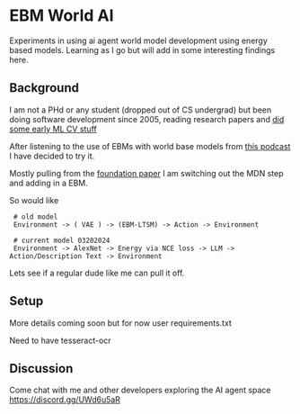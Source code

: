 # EBM World AI
Experiments in using ai agent world model development using energy based models. 
Learning as I go but will add in some interesting findings here.

## Background
I am not a PHd or any student (dropped out of CS undergrad) but been doing software development since 2005, reading research papers and [did some early ML CV stuff](https://pitchbook.com/profiles/company/343232-83) 

After listening to the use of EBMs with world base models from [this podcast](https://www.youtube.com/watch?v=5t1vTLU7s40) I have decided to try it.

Mostly pulling from the [foundation paper](https://worldmodels.github.io/) I am switching out the MDN step and adding in a EBM.

So would like

```
 # old model 
 Environment -> ( VAE ) -> (EBM-LTSM) -> Action -> Environment

 # current model 03202024
 Environment -> AlexNet -> Energy via NCE loss -> LLM -> Action/Description Text -> Environment 
```

Lets see if a regular dude like me can pull it off.

## Setup
More details coming soon but for now user requirements.txt

Need to have tesseract-ocr

## Discussion
Come chat with me and other developers exploring the AI agent space
https://discord.gg/UWd6u5aR
